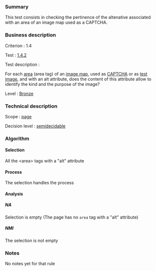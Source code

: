 ### Summary

This test consists in checking the pertinence of the altenative
associated with an area of an image map used as a CAPTCHA.

### Business description

Criterion : 1.4

Test : [1.4.2](http://www.accessiweb.org/index.php/accessiweb-22-english-version.html#test-1-4-2)

Test description :

For each
[area](http://www.braillenet.org/accessibilite/referentiel-aw21-en/glossaire.php#mZone)
(area tag) of an [image
map](http://www.braillenet.org/accessibilite/referentiel-aw21-en/glossaire.php#mImgReactive),
used as
[CAPTCHA](http://www.braillenet.org/accessibilite/referentiel-aw21-en/glossaire.php#mcaptcha)
or as [test
image](http://www.braillenet.org/accessibilite/referentiel-aw21-en/glossaire.php#mImgTest),
and with an alt attribute, does the content of this attribute allow to
identify the kind and the purpose of the image?

Level : [Bronze](/en/category/rules-design/accessiweb-11/level/bronze)

### Technical description

Scope : [page](/en/category/rules-design/accessiweb-11/scope/page)

Decision level :
[semidecidable](/en/category/rules-design/accessiweb-11/decision-level/semidecidable)

### Algorithm

#### Selection

All the <area\> tags with a "alt" attribute

#### Process

The selection handles the process

#### Analysis

##### NA

Selection is empty (The page has no `area` tag with a "alt" attribute)

##### NMI

The selection is not empty

### Notes

No notes yet for that rule
